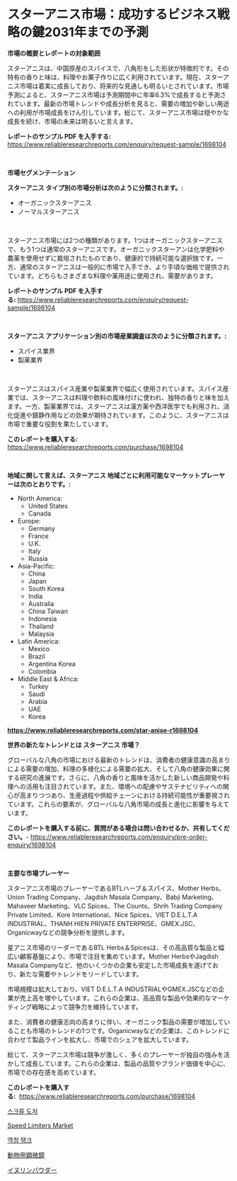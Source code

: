 <p><h1>スターアニス市場：成功するビジネス戦略の鍵2031年までの予測</h1></p><p><strong>市場の概要とレポートの対象範囲</strong></p>
<p><p>スターアニスは、中国原産のスパイスで、八角形をした形状が特徴的です。その特有の香りと味は、料理やお菓子作りに広く利用されています。現在、スターアニス市場は着実に成長しており、将来的な見通しも明るいとされています。市場予測によると、スターアニス市場は予測期間中に年率6.3%で成長すると予測されています。最新の市場トレンドや成長分析を見ると、需要の増加や新しい用途への利用が市場成長をけん引しています。総じて、スターアニス市場は穏やかな成長を続け、市場の未来は明るいと言えます。</p></p>
<p><strong>レポートのサンプル PDF を入手する:</strong> <a href="https://www.reliableresearchreports.com/enquiry/request-sample/1698104">https://www.reliableresearchreports.com/enquiry/request-sample/1698104</a></p>
<p>&nbsp;</p>
<p><strong>市場セグメンテーション</strong></p>
<p><strong>スターアニス タイプ別の市場分析は次のように分類されます。:</strong></p>
<p><ul><li>オーガニックスターアニス</li><li>ノーマルスターアニス</li></ul></p>
<p>&nbsp;</p>
<p><p>スターアニス市場には2つの種類があります。1つはオーガニックスターアニスで、もう1つは通常のスターアニスです。オーガニックスターアンは化学肥料や農薬を使用せずに栽培されたものであり、健康的で持続可能な選択肢です。一方、通常のスターアニスは一般的に市場で入手でき、より手頃な価格で提供されています。どちらもさまざまな料理や薬用途に使用され、需要があります。</p></p>
<p><strong>レポートのサンプル PDF を入手する:</strong>&nbsp;<a href="https://www.reliableresearchreports.com/enquiry/request-sample/1698104">https://www.reliableresearchreports.com/enquiry/request-sample/1698104</a></p>
<p>&nbsp;</p>
<p><strong> スターアニス アプリケーション別の市場産業調査は次のように分類されます。:</strong></p>
<p><ul><li>スパイス業界</li><li>製薬業界</li></ul></p>
<p>&nbsp;</p>
<p><p>スターアニスはスパイス産業や製薬業界で幅広く使用されています。スパイス産業では、スターアニスは料理や飲料の風味付けに使われ、独特の香りと味を加えます。一方、製薬業界では、スターアニスは漢方薬や西洋医学でも利用され、消化促進や鎮静作用などの効果が期待されています。このように、スターアニスは市場で重要な役割を果たしています。</p></p>
<p><strong>このレポートを購入する:</strong>&nbsp; <a href="https://www.reliableresearchreports.com/purchase/1698104">https://www.reliableresearchreports.com/purchase/1698104</a></p>
<p>&nbsp;</p>
<p><strong>地域に関して言えば、スターアニス 地域ごとに利用可能なマーケットプレーヤーは次のとおりです。:</strong></p>
<p><ul>
    <li>
        North America:
        <ul>
            <li>United States</li>
            <li>Canada</li>
        </ul>
    </li>
    <li>
        Europe:
        <ul>
            <li>Germany</li>
            <li>France</li>
            <li>U.K.</li>
            <li>Italy</li>
            <li>Russia</li>
        </ul>
    </li>
    <li>
        Asia-Pacific:
        <ul>
            <li>China</li>
            <li>Japan</li>
            <li>South Korea</li>
            <li>India</li>
            <li>Australia</li>
            <li>China Taiwan</li>
            <li>Indonesia</li>
            <li>Thailand</li>
            <li>Malaysia</li>
        </ul>
    </li>
    <li>
        Latin America:
        <ul>
            <li>Mexico</li>
            <li>Brazil</li>
            <li>Argentina Korea</li>
            <li>Colombia</li>
        </ul>
    </li>
    <li>
        Middle East & Africa:
        <ul>
            <li>Turkey</li>
            <li>Saudi</li>
            <li>Arabia</li>
            <li>UAE</li>
            <li>Korea</li>
        </ul>
    </li>
    </ul></p>
<p><strong><a href="https://www.reliableresearchreports.com/star-anise-r1698104">https://www.reliableresearchreports.com/star-anise-r1698104</a></strong>&nbsp;</p>
<p><strong>世界の新たなトレンドとは スターアニス 市場？</strong></p>
<p><p>グローバルな八角の市場における最新のトレンドは、消費者の健康意識の高まりによる需要の増加、料理の多様化による需要の拡大、そして八角の健康効果に関する研究の進展です。さらに、八角の香りと風味を活かした新しい商品開発や料理への活用も注目されています。また、環境への配慮やサステナビリティへの関心が高まりつつあり、生産過程や供給チェーンにおける持続可能性が重要視されています。これらの要素が、グローバルな八角市場の成長と進化に影響を与えています。</p></p>
<p><strong>このレポートを購入する前に、質問がある場合は問い合わせるか、共有してください。</strong>- <a href="https://www.reliableresearchreports.com/enquiry/pre-order-enquiry/1698104">https://www.reliableresearchreports.com/enquiry/pre-order-enquiry/1698104</a></p>
<p>&nbsp;</p>
<p><strong>主要な市場プレーヤー</strong></p>
<p><p>スターアニス市場のプレーヤーであるBTLハーブ＆スパイス、Mother Herbs、Union Trading Company、Jagdish Masala Company、Babji Marketing、Mahaveer Marketing、VLC Spices、The Counts、Shrih Trading Company Private Limited、Kore International、Nice Spices、VIET D.E.L.T.A INDUSTRIAL、THANH HIEN PRIVATE ENTERPRISE、GMEX.JSC、Organicwayなどの競争分析を提供します。</p><p>星アニス市場のリーダーであるBTL Herbs＆Spicesは、その高品質な製品と幅広い顧客基盤により、市場で注目を集めています。Mother HerbsやJagdish Masala Companyなど、他のいくつかの企業も安定した市場成長を遂げており、新たな需要やトレンドをリードしています。</p><p>市場規模は拡大しており、VIET D.E.L.T.A INDUSTRIALやGMEX.JSCなどの企業が売上高を増やしています。これらの企業は、高品質な製品や効果的なマーケティング戦略によって競争力を維持しています。</p><p>また、消費者の健康志向の高まりに伴い、オーガニック製品の需要が増加していることも市場のトレンドの1つです。Organicwayなどの企業は、このトレンドに合わせて製品ラインを拡大し、市場でのシェアを拡大しています。</p><p>総じて、スターアニス市場は競争が激しく、多くのプレーヤーが独自の強みを活かして成長しています。これらの企業は、製品の品質やブランド価値を中心に、市場での存在感を高めています。</p></p>
<p><strong>このレポートを購入する:</strong>&nbsp;&nbsp;<a href="https://www.reliableresearchreports.com/purchase/1698104">https://www.reliableresearchreports.com/purchase/1698104</a></p>
<p><p><a href="https://medium.com/@tammyholmes1955/%EC%8A%A4%ED%81%AC%EB%A5%98-%EB%8F%84%EC%84%9C-%EC%8B%9C%EC%9E%A5-%EC%9D%B8%EC%82%AC%EC%9D%B4%ED%8A%B8-%EC%8B%9C%EC%9E%A5-%EB%8F%99%ED%96%A5-%EC%84%B1%EC%9E%A5-2024%EB%85%84%EB%B6%80%ED%84%B0-2031%EB%85%84%EA%B9%8C%EC%A7%80-%EC%98%88%EC%B8%A1%EB%90%A8-fedeaa8a3f4b">스크류 도저</a></p><p><a href="https://www.linkedin.com/pulse/speed-limiters-market-size-share-amp-trends-analysis-report-whuyf?trackingId=FvCywQmxlpQnOJo3XWwBGw%3D%3D">Speed Limiters Market</a></p><p><a href="https://medium.com/@munchkin678568/%EB%B9%84%ED%8B%B0%EC%9C%A0%EB%AF%BC-%ED%83%B1%ED%81%AC-%EC%8B%9C%EC%9E%A5-%EC%9D%B8%EC%82%AC%EC%9D%B4%ED%8A%B8-%EC%8B%9C%EC%9E%A5-%EB%8F%99%ED%96%A5-%EC%84%B1%EC%9E%A5-2024%EB%85%84%EB%B6%80%ED%84%B0-2031%EB%85%84%EA%B9%8C%EC%A7%80-%EC%98%88%EC%B8%A1-77c7c12cfad3">역청 탱크</a></p><p><a href="https://medium.com/@chrispcreem58/%E7%8D%A3%E5%8C%BB%E7%94%A8%E9%A1%95%E5%BE%AE%E9%8F%A1%E5%B8%82%E5%A0%B4%E3%81%AE%E3%83%A1%E3%83%88%E3%83%AA%E3%82%AF%E3%82%B9%E3%81%AE%E8%A7%A3%E8%AA%AD-%E5%B8%82%E5%A0%B4%E3%82%B7%E3%82%A7%E3%82%A2-%E3%83%88%E3%83%AC%E3%83%B3%E3%83%89-%E6%88%90%E9%95%B7%E3%83%91%E3%82%BF%E3%83%BC%E3%83%B3-0dcf1e9f157d">動物用顕微鏡</a></p><p><a href="https://github.com/one-cool-chick/Market-Research-Report-List-1/blob/main/504112222051.md">イヌリンパウダー</a></p></p>